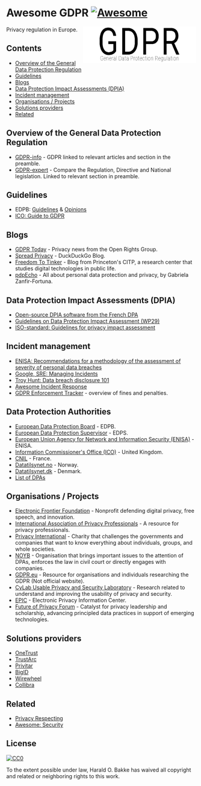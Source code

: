 # Awesome GDPR [![Awesome](https://awesome.re/badge-flat.svg)](https://awesome.re)

[<img src="GDPR.png" align="right" width="300">](https://github.com/bakke92/awesome-gdpr)


Privacy regulation in Europe.

## Contents
  * [Overview of the General Data Protection Regulation](#Overview-of-GDPR)
  * [Guidelines](#Guidelines)
  * [Blogs](#Blogs)
  * [Data Protection Impact Assessments (DPIA)](#data-protection-impact-assessments-dpia)
  * [Incident management](#incident-management)
  * [Organisations / Projects](#organisations--projects)
  * [Solutions providers](#Solutions-providers)
  * [Related](#Related)

## Overview of the General Data Protection Regulation
  * [GDPR-info](https://gdpr-info.eu/) - GDPR linked to relevant articles and section in the preamble.
  * [GDPR-expert](https://www.gdpr-expert.com/home.html?mid=5) - Compare the Regulation, Directive and National legislation. Linked to relevant section in preamble.
  
## Guidelines
  * EDPB: [Guidelines](https://edpb.europa.eu/our-work-tools/general-guidance/gdpr-guidelines-recommendations-best-practices_en) & [Opinions](https://edpb.europa.eu/our-work-tools/consistency-findings/opinions_en)
  * [ICO: Guide to GDPR](https://ico.org.uk/for-organisations/guide-to-data-protection/guide-to-the-general-data-protection-regulation-gdpr/)
  
## Blogs
  * [GDPR Today](https://www.gdprtoday.org/) - Privacy news from the Open Rights Group.
  * [Spread Privacy](https://spreadprivacy.com/) - DuckDuckGo Blog.
  * [Freedom To Tinker](https://freedom-to-tinker.com/) - Blog from Princeton's CITP, a research center that studies digital technologies in public life.
  * [pdpEcho](https://pdpecho.com/) - All about personal data protection and privacy, by Gabriela Zanfir-Fortuna.
  
## Data Protection Impact Assessments (DPIA)
  * [Open-source DPIA software from the French DPA](https://www.cnil.fr/en/open-source-pia-software-helps-carry-out-data-protection-impact-assesment)
  * [Guidelines on Data Protection Impact Assessment (WP29)](https://ec.europa.eu/newsroom/article29/item-detail.cfm?item_id=611236)
  * [ISO-standard: Guidelines for privacy impact assessment](https://www.iso.org/standard/62289.html)
  
## Incident management
  * [ENISA: Recommendations for a methodology of the assessment of severity of personal data breaches](https://www.enisa.europa.eu/publications/dbn-severity)
  * [Google, SRE: Managing Incidents](https://landing.google.com/sre/sre-book/chapters/managing-incidents/)
  * [Troy Hunt: Data breach disclosure 101](https://www.troyhunt.com/data-breach-disclosure-101-how-to-succeed-after-youve-failed/)
  * [Awesome Incident Response](https://github.com/meirwah/awesome-incident-response)
  * [GDPR Enforcement Tracker](http://www.enforcementtracker.com/) - overview of fines and penalties.
 
## Data Protection Authorities 
  * [European Data Protection Board](https://edpb.europa.eu/) - EDPB.
  * [European Data Protection Supervisor](https://edps.europa.eu/) - EDPS.
  * [European Union Agency for Network and Information Security (ENISA)](https://www.enisa.europa.eu/topics/data-protection) - ENISA.
  * [Information Commissioner's Office (ICO)](https://ico.org.uk/) - United Kingdom.
  * [CNIL](https://www.cnil.fr/en/home) - France.
  * [Datatilsynet.no](https://www.datatilsynet.no/en/) - Norway.
  * [Datatilsynet.dk](https://www.datatilsynet.dk/english/) - Denmark.
  * [List of DPAs](https://pdpecho.com/the-list/)
  
## Organisations / Projects

  * [Electronic Frontier Foundation](https://www.eff.org/) - Nonprofit defending digital privacy, free speech, and innovation.
  * [International Association of Privacy Professionals](https://iapp.org/) - A resource for privacy professionals.
  * [Privacy International](https://www.privacyinternational.org) - Charity that challenges the governments and companies that want to know everything about individuals, groups, and whole societies.
  * [NOYB](https://noyb.eu/) - Organisation that brings important issues to the attention of DPAs, enforces the law in civil court or directly engages with companies.
  * [GDPR.eu](https://gdpr.eu/) - Resource for organisations and individuals researching the GDPR (Not official website).
  * [CyLab Usable Privacy and Security Laboratory](https://cups.cs.cmu.edu/) - Research related to understand and improving the usability of privacy and security.
  * [EPIC](https://epic.org/) - Electronic Privacy Information Center.
  * [Future of Privacy Forum](https://fpf.org/) - Catalyst for privacy leadership and scholarship, advancing principled data practices in support of emerging technologies.
  
## Solutions providers
  * [OneTrust](https://www.onetrust.com/)
  * [TrustArc](https://www.trustarc.com/)
  * [Privitar](https://www.privitar.com/)
  * [BigID](https://bigid.com/)
  * [Wirewheel](https://wirewheel.io)
  * [Collibra](https://www.collibra.com)
    
## Related
  * [Privacy Respecting](https://github.com/nikitavoloboev/privacy-respecting)
  * [Awesome: Security](https://github.com/sindresorhus/awesome#security)

## License
[![CC0](http://mirrors.creativecommons.org/presskit/buttons/88x31/svg/cc-zero.svg)](https://creativecommons.org/publicdomain/zero/1.0/)

To the extent possible under law, Harald O. Bakke has waived all copyright and related or neighboring rights to this work.
